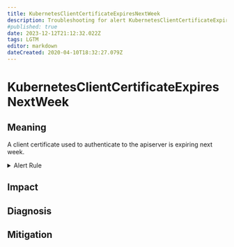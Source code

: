 ```yaml
---
title: KubernetesClientCertificateExpiresNextWeek
description: Troubleshooting for alert KubernetesClientCertificateExpiresNextWeek
#published: true
date: 2023-12-12T21:12:32.022Z
tags: LGTM
editor: markdown
dateCreated: 2020-04-10T18:32:27.079Z
---
```


# KubernetesClientCertificateExpiresNextWeek

## Meaning
[//]: # "Short paragraph that explains what the alert means"
A client certificate used to authenticate to the apiserver is expiring next week.

<details>
  <summary>Alert Rule</summary>

  ```yaml
alert: KubernetesClientCertificateExpiresNextWeek
expr: apiserver_client_certificate_expiration_seconds_count{job="apiserver"} > 0 and histogram_quantile(0.01, sum by (job, le) (rate(apiserver_client_certificate_expiration_seconds_bucket{job="apiserver"}[5m]))) < 7*24*60*60
for: 0m
labels:
    severity: warning
annotations:
    summary: Kubernetes client certificate expires next week (instance {{ $labels.instance }})
    description: |-
        A client certificate used to authenticate to the apiserver is expiring next week.
          VALUE = {{ $value }}
          LABELS = {{ $labels }}
    runbook: https://github.com/srerun/prometheus-alerts/content/runbooks/KubernetesClientCertificateExpiresNextWeek

  ```
</details>


## Impact
[//]: # "What could / will happen if the alert is not addressed"



## Diagnosis
[//]: # "Steps to take to identify the cause of the problem"



## Mitigation
[//]: # "The steps necessary to resolve the alert"
